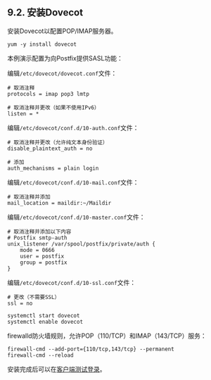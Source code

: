 ## 9.2. 安装Dovecot

安装Dovecot以配置POP/IMAP服务器。

`yum -y install dovecot`

本例演示配置为向Postfix提供SASL功能：

编辑`/etc/dovecot/dovecot.conf`文件：

```
# 取消注释
protocols = imap pop3 lmtp

# 取消注释并更改（如果不使用IPv6）
listen = *
```

编辑`/etc/dovecot/conf.d/10-auth.conf`文件：

```
# 取消注释并更改（允许纯文本身份验证）
disable_plaintext_auth = no

# 添加
auth_mechanisms = plain login
```

编辑`/etc/dovecot/conf.d/10-mail.conf`文件：

```
# 取消注释并添加
mail_location = maildir:~/Maildir
```

编辑`/etc/dovecot/conf.d/10-master.conf`文件：

```
# 取消注释并添加以下内容
# Postfix smtp-auth
unix_listener /var/spool/postfix/private/auth {
    mode = 0666
    user = postfix 
    group = postfix 
}
```

编辑`/etc/dovecot/conf.d/10-ssl.conf`文件：

```
# 更改（不需要SSL）
ssl = no
```

```
systemctl start dovecot
systemctl enable dovecot
```

firewalld防火墙规则，允许POP（110/TCP）和IMAP（143/TCP）服务：

```
firewall-cmd --add-port={110/tcp,143/tcp} --permanent
firewall-cmd --reload
```

安装完成后可以在[客户端测试登录](https://www.server-world.info/en/note?os=CentOS_7&p=mail&f=3)。
